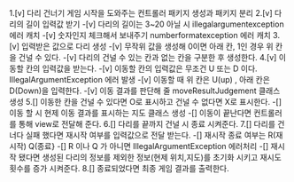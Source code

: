 1.[v] 다리 건너기 게임 시작을 도와주는 컨트롤러 패키지 생성과 패키지 분리
2.[v] 다리의 길이 입력값 받기
-[v] 다리의 길이는 3~20 아닐 시 illegalargumentexception 에러 캐치
-[v] 숫자인지 체크해서 보내주기 numberformatexception 에러 캐치
3.[v] 입력받은 값으로 다리 생성
-[v] 무작위 값을 생성해 0이면 아래 칸, 1인 경우 위 칸을 건널 수 있다.
-[v] 다리의 건널 수 있는 칸과 없는 칸을 구분한 후 생성한다.
4.[v] 이동할 칸의 입력값을 받는다.
-[v] 이동할 칸의 입력값은 무조건 U 또는 D 이다. IllegalArgumentException 에러 발생
-[v] 이동할 때 위 칸은 U(up) , 아래 칸은 D(Down)을 입력한다.
-[v] 이동 결과를 판단해 줄 moveResultJudgement 클래스 생성
5.[] 이동한 칸을 건널 수 있다면 O로 표시하고 건널 수 없다면 X로 표시한다.
-[] 이동 할 시 현제 이동 결과를 표시하는 지도 클래스 생성
-[] 이동이 끝난다면 컨트롤러를 통해 view로 전달해 준다.
6.[] 다리를 끝까지 건널 시 종료 시켜준다.
7.[] 다리를 건너다 실패 했다면 재시작 여부를 입력값으로 전달 받는다.
-[] 재시작 종료 여부는 R(재시작) Q(종료}
-[] R 이나 Q 가 아니면 IllegalArgumentException 에러처리
-[] 재시작 됐다면 생성된 다리의 정보를 제외한 정보(현제 위치,지도)를 초기화 시키고 재시도 횟수를 증가 시켜준다.
8.[] 종료되었다면 최종 게임 결과를 출력한다.



